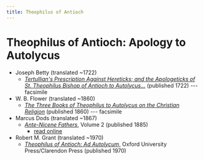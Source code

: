 ```yaml
---
title: Theophilus of Antioch
---
```


# Theophilus of Antioch: Apology to Autolycus

* Joseph Betty (translated ~1722)
  * [*Tertullian's Prescription Against Hereticks; and the Apologeticks of St. Theophilus Bishop of Antioch to Autolycus...*](https://hdl.handle.net/2027/yale.39002004500873) (published 1722) --- facsimile
* W. B. Flower (translated ~1860)
  * [*The Three Books of Theophilus to Autolycus on the Christian Religion*](https://books.google.com/books?id=AbNWAAAAcAAJ) (published 1860) --- facsimile
* Marcus Dods (translated ~1867)
  * [*Ante-Nicene Fathers*](anf.html), Volume 2 (published 1885)
    * [read online](https://ccel.org/ccel/schaff/anf02/anf02.iv.i.html)
* Robert M. Grant (translated ~1970)
  * [*Theophilus of Antioch: Ad Autolycum*](https://archive.org/details/theophilusofanti0000unse), Oxford University Press/Clarendon Press (published 1970)


